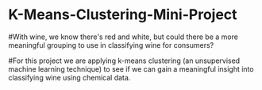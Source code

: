 # K-Means-Clustering-Mini-Project

#With wine, we know there's red and white, but could there be a more meaningful grouping to use in classifying wine for consumers? 

#For this project we are applying k-means clustering (an unsupervised machine learning technique) to see if we can gain a meaningful insight into classifying wine using chemical data. 

